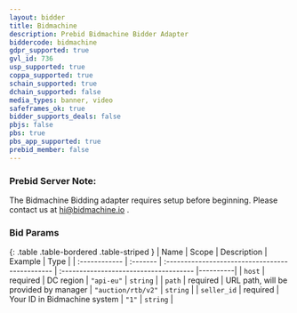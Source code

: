```yaml
---
layout: bidder
title: Bidmachine
description: Prebid Bidmachine Bidder Adapter
biddercode: bidmachine
gdpr_supported: true
gvl_id: 736
usp_supported: true
coppa_supported: true
schain_supported: true
dchain_supported: false
media_types: banner, video
safeframes_ok: true
bidder_supports_deals: false
pbjs: false
pbs: true
pbs_app_supported: true
prebid_member: false
---
```


### Prebid Server Note:
The Bidmachine Bidding adapter requires setup before beginning. Please contact us at hi@bidmachine.io .

### Bid Params

{: .table .table-bordered .table-striped }
| Name          | Scope    | Description                                     | Example                                | Type     |
| :------------ | :------- | :---------------------------------------------- | :------------------------------------- |----------|
| `host`        | required | DC region                                       | `"api-eu"`                             | `string` |
| `path`        | required | URL path, will be provided by manager           | `"auction/rtb/v2"`                     | `string` |
| `seller_id`   | required | Your ID in Bidmachine system                    | `"1"`                                  | `string` |
